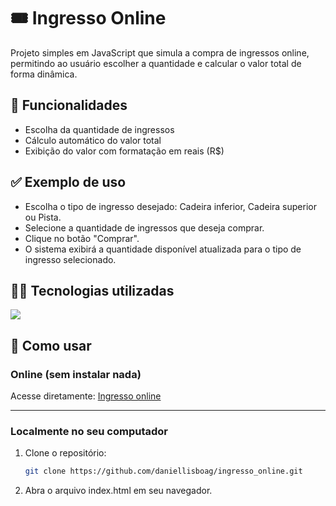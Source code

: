 # 🎟️ Ingresso Online
Projeto simples em JavaScript que simula a compra de ingressos online, permitindo ao usuário escolher a quantidade e calcular o valor total de forma dinâmica.

## 🚀 Funcionalidades
- Escolha da quantidade de ingressos
- Cálculo automático do valor total
- Exibição do valor com formatação em reais (R$)

## ✅ Exemplo de uso
- Escolha o tipo de ingresso desejado: Cadeira inferior, Cadeira superior ou Pista.
- Selecione a quantidade de ingressos que deseja comprar.
- Clique no botão "Comprar".
- O sistema exibirá a quantidade disponível atualizada para o tipo de ingresso selecionado.

## 👨‍💻 Tecnologias utilizadas
<img src="https://skillicons.dev/icons?i=javascript,html,css"/>

## 📁 Como usar

### Online (sem instalar nada)

Acesse diretamente: [Ingresso online](https://ingresso-online-neon.vercel.app/)

---

### Localmente no seu computador

1. Clone o repositório:
   ```bash
   git clone https://github.com/daniellisboag/ingresso_online.git
   ```
2. Abra o arquivo index.html em seu navegador.
